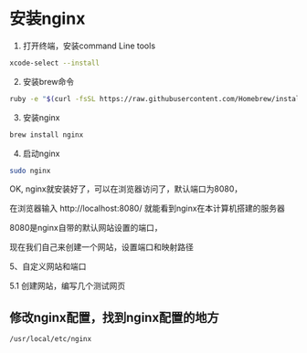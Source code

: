 # 安装nginx
1. 打开终端，安装command Line tools

```bash
xcode-select --install
```

2. 安装brew命令
```bash
ruby -e "$(curl -fsSL https://raw.githubusercontent.com/Homebrew/install/master/install)"

```

3. 安装nginx

```bash
brew install nginx
```
4. 启动nginx
```bash
sudo nginx
```
OK, nginx就安装好了，可以在浏览器访问了，默认端口为8080，

在浏览器输入 http://localhost:8080/ 就能看到nginx在本计算机搭建的服务器

8080是nginx自带的默认网站设置的端口，

现在我们自己来创建一个网站，设置端口和映射路径

5、自定义网站和端口

5.1 创建网站，编写几个测试网页




## 修改nginx配置，找到nginx配置的地方
```bash
/usr/local/etc/nginx
```